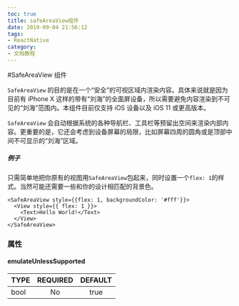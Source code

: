 ```yaml
---
toc: true
title: safeAreaView组件
date: 2019-09-04 21:56:12
tags:
- ReactNative
category: 
- 文档教程
---
```


#SafeAreaView 组件

`SafeAreaView` 的目的是在一个“安全”的可视区域内渲染内容。具体来说就是因为目前有 iPhone X 这样的带有“刘海”的全面屏设备，所以需要避免内容渲染到不可见的“刘海”范围内。本组件目前仅支持 iOS 设备以及 iOS 11 或更高版本。

`SafeAreaView` 会自动根据系统的各种导航栏、工具栏等预留出空间来渲染内部内容。更重要的是，它还会考虑到设备屏幕的局限，比如屏幕四周的圆角或是顶部中间不可显示的“刘海”区域。

##### 例子

只需简单地把你原有的视图用`SafeAreaView`包起来，同时设置一个`flex: 1`的样式。当然可能还需要一些和你的设计相匹配的背景色。

```
<SafeAreaView style={{flex: 1, backgroundColor: '#fff'}}>
  <View style={{ flex: 1 }}>
    <Text>Hello World!</Text>
  </View>
</SafeAreaView>
```

### 属性

#### emulateUnlessSupported

TYPE|REQUIRED|DEFAULT|
--|:--:|:--:|
bool|No|true|

